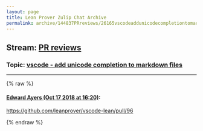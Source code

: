 ```yaml
---
layout: page
title: Lean Prover Zulip Chat Archive 
permalink: archive/144837PRreviews/26165vscodeaddunicodecompletiontomarkdownfiles.html
---
```


## Stream: [PR reviews](index.html)
### Topic: [vscode - add unicode completion to markdown files](26165vscodeaddunicodecompletiontomarkdownfiles.html)

---


{% raw %}
#### [ Edward Ayers (Oct 17 2018 at 16:20)](https://leanprover.zulipchat.com/#narrow/stream/144837-PR%20reviews/topic/vscode%20-%20add%20unicode%20completion%20to%20markdown%20files/near/135975564):
https://github.com/leanprover/vscode-lean/pull/96


{% endraw %}

